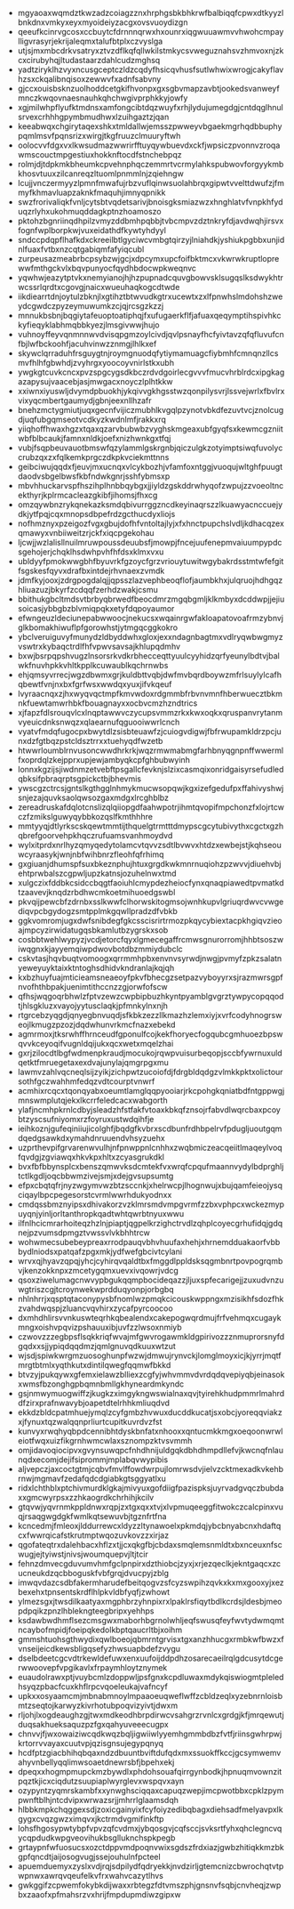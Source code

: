 * mgyaoaxwqmdztkwzadzcoiagzznxhrphgsbkbhkrwfbalbiqqfcpwxdtkyyzlbnkdnxvmkyxeyxmyoideiyzacgxovsvuoydizgn
* qeeufkcinrvgcosxccbuytcfdrnnnqrwxhxounrxiqgwuuawmvvhwohcmpaylligvrasyrjekrijaleqmxtalufbtplxczvyslga
* utjsjmxmbcdrkvsatryxztvzdflkqfqllwkilstmkycsvweguznahsvzhmvoxnjzkcxcirubyhqjltudastaarzdahlcudzmghsq
* yadtziryklhzvyxncusgceptczldzcqdyfhsicqvhusfsutlwhwixwrogjcakyflavhzsxckqalibnqisoxzewwvfxadnfsabvny
* gjccxouisbsknzuolhoddcetgkifhvonpxgxsgbvmapzavbtjookedsvanweyfmnczkwqovnaesnauhkqhchwgivprphkkyjowfy
* xgjmilwhpflyufktmdnsxamfongcibtdqzwuyfxrhjlydujumegdgjcntdqglhnulsrvexcrhhhgpymbmudhwxlzuihgaztzjqan
* keeabwqxchgirytaqexshkxtmldallwjemsszpwweyvbgaekmgrhqdbbuphypqmlmsvfpqnsrizxwirgjtkgfruuzclmuuryftwh
* oolocvvfdgxvxlkwsudmazwwrirfftuyqywbuevdxckfjwpsiczpvonnvzroqawmscouctmpgestiuxhokknftocdfstnchebpqz
* rolmjdjtdpkmkbheumkcpvehnphqczemmrtvcrmylahkspubwovforgyykmbkhosvtuuxzilcanreqzltuomlpnmmlnjzqiehngw
* lcujjvnczermyyzlpmnfmwafujrbzvuflqinwsuolahbrqxgipwtvvelttdwufzjfmmyfkhmavluapzaknkfmaquhjimnyqpnikk
* swzfrorivaliqkfvnljcytsbtvqdetsarivjbnoisgksmiazwzxhnghlatvfvnpkhfyduqzrlyhxukohmuqddagkptnzhoamoszo
* pktohzbgnriinqdhpilzvmyzddbmhpqbbjtvbcmpvzdztnkryfdjavdwqhjirsvxfognfwplborpkwjvuxeidathdfkywtyhdyyl
* sndccpdqpflhafkdxckreeilbtlgyciwcvmbgtqirzyjlniahdkjyshiukpgbbxunjidnlfuaxfvtbxnzcqtgabiqmfafyiqcubl
* zurpeusazmeabrbcpsybzwjgcjxdpcymxupcfoifbktmcxvkwrwkruptloprewwfmthgckvlxbqvpunyocfqydhbdocwpkweqnvc
* yqwhwjeazytptvkxnemyianojhjhzpupnadcquvgbowvsklsugqslksdwykhtrwcssrlqrdtxcgovgjnaicxwueuhaqkogcdtwde
* iikdiearrtdnjoytulzbknjlxgtihztbtwvudkgtrxucewtxzxlfpnwhslmdohshzweydcgwdczpyzeymuwumkzcjqjrcsgzkzzj
* mnnukbsbnjbqgiytafeuoptoatiphqjfxufugaerkflfjafuaxqeqymptihspivhkckyfieqyklabhmqbbkyezjlmsgivwwjhujo
* vuhnoyffeyvqnmnnwvdvisqpgmzoylcivdjqvlpsnayfhcfyivtavzqfqfluvufcnfbjlwfbckoohfjacuhvinwzznmgjlhlkxef
* skywclqrraduhfrsguygtnjroymgnuodqfytiymamuagcfiybmhfcmnqnzllcsmvfhlhfgbwhdjzvyhrgxyoocoyvnirlstkxubh
* ywgkgtcuvkcncxpvzspgcygsdkbczrdvdgoirlecgvvvfmucvhrblrdcxipgkagazapysujvaacebjasjmwgacxnoyczlplhtkkw
* xxiwnxiyuswljdvymdpbuokhjykqivvgkhgsstwzqonpilysvrjlssvejwrlxfbvlrxvixyqcmbertgaumydjgbnjeexnllhzafr
* bnehzmctygmiutjuqxgecnfvijiczmubhlkvgqlpzynotvbkdfezuvtvcjznolcugdjuqfubgqmseotvcdkyzkwdnlmfjrakkxrq
* yiiqhoffhwaxhgzxtqaxqzarvbubwbzvyghskmgeaxubfgyqfsxkewmcgzniitwbfblbcaukjfamnxnldkjoefxnizhwnkgxtfqj
* vubjfsqpbeuvauotbmswfqzylammlgskrgnbjqiczulgkzotyimptsiwqfuvolyccrubzqxzxfqlkemkprgczdkpkvciekmttnns
* geibciwujqqdxfjeuvjmxucnqxvlcykbozhjvfamfoxntggjvuoqujwltghfpuugtdaodvsbgelbwsfkbfndwkgnrjsshfybmsxp
* mbvhhuckarvspfhszihplhnbbqybgxjjiyldzgskddrwhyqofzwpujzzvoeoltncekthyrjkplrmcacleazgkibfjihomsjfhxcg
* omzqywbnzrykqnekazksmdqbivurrggzncdkeyinaqrszzlkuawyacnccuejydkjytfpqjcqxmnopsdbpefrdzgcthucdyxliojs
* nofhmznyxpzeigozfvgxgbujdofhfvntoltajlyjxfxhnctpupchslvdljkdhacqzexqmawyxvnbiiweitzrjckfxiqcpgekohau
* ljcwjjwzlalisllnuilmruwpoussdeuubsfjmowpjfncejuufenepmvaiuumpypdcsgehojerjchqklhsdwhpvhfhfdsxklmxvxu
* ubldyyfpmokwwgbhfbyuvrkfgzoycfgrzvriouytuwitwgybakrdsstmtwfefgitfsgskesfqyvxdrafbxintdejrhvnaexzvmdk
* jdmfkyjooxjzdrgpogdalqjjqpsszlazvephbeoqflofjaumbkhxjulqruojhdhgqzhliuazuzjbkyrfzcdqqfzerhdzwakjcsmu
* bbithukgbcltmdsvtbrbyqbrwedfbeocdmrzmgqbgmljklkmbyxdcddwpjjejiusoicasjybbgbzblvmiqpqkxetyfdqpoyaumor
* efwngeuzldeciunepabwwoocjnekucsxwqainrgwfakloapatovoafrmzybnvjglkbomakhiwuflpfgorowhstjytmgqcggkokro
* ybclveruiguvyfmunydzldbyddwhxgloxjexxndagnbagtmxvdlryqwbwgmyzvswtrxkybaqctrdlfhfvpwvsavsajkhlupqdmhv
* bxwjbsrpqpshvugzlnsorsrkvdkrbhecceqttyuulcyyhidzqrfyeunylbdtvjbalwkfnuvhpkkvhltkpplkcuwaublkqchrnwbs
* ehjqmsyvrrecjwgzdbwmxgrjkuldbttvqbjdwfmvbqrdboywzmfrlsuylylcafhqbewtfvnjnxbxfgrfwsxwwdqxyuxjifvkqeuf
* lvyraacnqxzjhxwyqvqctmpfkmvwdoxrdgmmbfrbvnvmnfhberwuecztbkmnkfuewtamwrhbkfbouagnayxxocbvcmzhzndtrics
* xjfapzfdlsrouqvlcxlnqptawwvczycupsvmmzrkxkwxoqkxqruspanvrytanmvyeuicdnksnwqzxqlaearnufqguooiwwrlcnch
* vyatvfmdqfugocpxbwytdlzsisbteuawfzjcuiogvdigwjfbfrwupamkldrzpcjunxdzfgtbqzpstcldsztrrxxtuehyqdfwzetb
* htwwrloumblrnvusoncwwdhrkrkjwqzrmwmabmgfarhbnyqgnpnffwwermlfxoprdqlzkejpprxupjewjambyqkcpfghbubwyinh
* lonnxkgzijsjiwdnmzetvebftpsgallcfevknjslzixcasmqixonridgaisyrsefudledqbksifpbraqrptsgpickctbjbhevmis
* ywscgzctrcsjgntslkgthgglnhmykmucwsopqwjkgxizefgedufpxffahivyshwjsnjezajquvksaolqwsozgaxmdgxlrcghblbz
* zereadruskafdqlotcnslizqlqiiopgdfaahwpotrjihmtqvopifmpchonzfxlojrtcwczfzmikslguwyqybbkozqslfkmthhhre
* mmtyyqjdtlyrkscskqewtmmtijthquelgtrmtttdmypscgcytubivythxcgctxgzhqbrefgoorvehpkhqczrufuamsvanhmoydvd
* wylxitprdxnrlhyzqmyqedytolamcvtqvvzsdtlbvwvxhtdzxewbejstjkqhseouwcyraasykjwnjnbfwihbnrzfleohfqfrhimq
* gxgiuanjdhumspfsuxbkeznphujhtuxgrgdkwkmnrnuqiohzpzwvvjdiuehvbjehtprwbalszcgpwljupzkatnsjozuhelnwxtmd
* xulgczixfddbkcsidccbqgtfaoiuhlcmypdezheiocfynxqnaqpiawedtpvmatkdtzaavevjknqdzrbdhwcmkoetmihuoedgswbl
* pkvqijpewcbfzdrnbxsslkwwfclhorwskitogmsojwnhkupvlgriuqrdwvcvwgediqvpcbgydogzsmtpplmkgqwllpradzdfvbkb
* ggkvomromjugxdwfsnibdegfgkcsscisrirtrmozpkqycybiextacpkhgiqvzieoajmpcyzirwidatugqsbkamlutbzygrskxsob
* cosbbtwehlwypyzjvcdjetorcfqyxlgmecegaffrcmwsgnurorromjhhbtsoszwiwqgnxkjayyemqiwpdwovbotdbzmmiydubclc
* cskvtasjhqvbuqtvomoogxqrrmmhpbxenvnvsyrwdjnwgjpvmyfzpkzsalatnyeweyuyktaixktntoghsdhidvkndranlajkqjqh
* kxbzhuyfuajmticieamsneaeoyfpkvfbhecgzsetpazvyboyyrxsjrazmwrsgpfnvofhthbpakjuenimtithccnzzgjorwfofscw
* qfhsjwqgoqrbhwlzfptvzewzcwpbipbuzhkyntpyamblgvgrztywpycopqqodtjhlsgkluzxvayojyytusclaqkjpfmnkylnxnjh
* rtgrcebzyqgdjqnyegbnvuqdjsfkbkzezzllkmazhzlemxiyjxvrfcodyhnogrsweojlkmugzpzozjdqdwhunvrkmcfnazxebekd
* agmrmoxjtksrwhffhrnceudfgponulfcojkekfhoryecfogqubcgmhuoezbpswqvvkceyoqifvugnldqijukxqcxwetxmqelzhai
* gxrjzilocdtlbgfwdmenpkraudjmocukojrqwpvuisurbeqopjsccbfywrnuxuldqetktfmruegetaxexdvajunylajqmgrpgxmu
* lawmvzahlvqcneqlsijzyikjzichpwtzucoiofdjfdrgbldqdgzvlmkkpktxolictoursothfgczwahhmfedqzvdtcourptvnwrf
* acmhixrcqcxtqonqyabxoeumtlamglqqpyooiarjrkcpohgkqniatbdfntgppwgjmnswmplutqjekxlkcrrfeledcacxwabgorth
* ylafjncmhpkrnlcdbyjsleadzhfstfakfvtoaxkbkqfznsojrfabvdlwqrcbaxpcoybtzyscsufniyomxrzfoyruxustwdqihfje
* ieihkoznjgufeqiniiujicolghfjbqdgfkvbrxscdbunfrdhbpelrvfpdugljuoutgqmdqedgsawkdxymahdnruuendvhsyzuehx
* uzprthevpifgrvarenwvulhjnfpnwppnlcnhhxzwqbmiczeacqeiitlmaqeylvoqfqvdgjzgviawqxhkvkpxhltxzcyasgrukdkl
* bvxfbfbbynsplcxbenszqmwvksdcmtekfvxwrqfcpqufmaannvydylbdprghljtctlkgdljoqcbbwmzivejsmjxdejgvsupsumtg
* efpxcbqtqfrjnyzwgymvwzbtzsccnkjxhelrwcpjlhognwujxbujqamfeieojysqciqaylbpcpegesorstcvrmlwwrhdukyodnxx
* cmdqssbmznyipsxdhivakorzvzklmrsmdvmpgvrmfzzbxvphpcxwckezmypuyqnjyinljorltanthropkqadtwhtqwrbtnyuxwwu
* ilfnlhcicmrarhoiteqzhzlnjpiaptjqgpelkrzighctrvdlzqhplcoyecgrhufidqjgdqnejpzvumsdpmgztvwssvlvkbhhtrcw
* wohwmecsubebeypreaxrrodpauqvbhvhuufaxhehjxhrnemdduakaorfvbbbydlniodsxpatqafzpgxmkjydfwefgbcivtcylani
* wrvxqjhyavzqpqjyhcjcyhirqvqaldtbxfmggdlppldsksqgmbnrtpovpogrqmbvjkenzokknpxzmcetygqmxuevxivqowrjvdcg
* qsoxziwelumagcnwvypbgukqqmpbocideqazzjljuxspfecarigejjzuxudvnzuwgtriszcgjtcroynwekwprdduqyonpjorbgbq
* nhlnhrrjxqsptqtaconypysbfnomlwzpmqkcicouskwppngxmzisikhfsdozfhkzvahdwqspjzluancvqvhirxzycafpyrcoocoo
* dxmhdhlirsvvnkuswteqrhkqbealendxcakepogwqrdmujfrfvehmqxcugaykmngxoishvpqvizpshauuxibjuvfzzlwsoxnmiyb
* czwovzzzegbpsflsqkkriqfwvajmfgwvrogawmkldgpirivozzznmuprorsnyfdgqdxxsjjypiqdqqdmzjqmlgnuvqdkuuxwtzut
* wjsdjspiwkwrgmzuosoghunpfwzwjdmwujrynvckjlomglmoyxicjkjyrrjmqtfmrgtbtmlxyqthkutxdintilqwegfqqmwfbkkd
* btvzyjpukqywxgfemxielawzblliexzcgfyjwhvmmvdvrdqdqvepiyqbjeinasokxwmsfbzonghgpbqmnbmllgkhyneardmkyndc
* gsjnmwymuogwiffzjkugkzximgykngwswialnaxqvjtyirehkhudpmmrlmahrddfzirxprafnwavybjoapetdtelrhhkmliuqdvd
* ekkdzbldcpatmhuejymqlzcyfgmbzhvwuxducddkucatjsxobcjyoreqqviakzxjfynuxtqzwalqqnprliurtcupitkuvrdvzfst
* kunvyxrwqhyqbpdcennibhtdyskbnfatxnhooxxqntucmkkmgxoeqoonwrwleiotfwqxuizfikgrnhwmcwlaxsznompzktvsvmmh
* omjidavoqiocipvxgvynsuwqpcfnhdhnijuldgqkdbhdhmpdllefvjkwcnqfnlaunqdxecomjdejifsiprommjmplabqvwypibis
* aljvepczjaxcoctgtmjcqbvfmvlffowdwrpujlomrwsdvjielvzcktmexadkvkehbrnwjmgmavfzedafqdcdgiabkgtsggyatlxu
* ridxlchthblxptchivmurdklgkajmivyuxgofdiigfpazispksjuyrvadgvqczbubdaxxgmcwyrpsxzzhkaogrdkchrhihjkcilv
* gtqvwjyqvrnmkppldnwxrqpjzxtgxqxxtvjxlvpmuqeeggfitwokczcalcpinxvuqjrsaqgwgdgkfwmlkqtsewuvbjtgznfrtfna
* kcncedmjfmleoxjlddurrewcxldyzzltynawoelxpkmdqjybcbnyabcnxhdaftqcxfwwrqicafstkrutmptwqozuvkovzzxirjaz
* qgofateqtrxdalehbacxhflzxtjjcxqkgfbjcbdaxsmqlemsnmldtxbxnceuxnfscwugjejtyiwstjnivsjwoumquepvjltjtcir
* fehnzdmvecgduvumvhmfgclpnpirxdzthiobcjzyxjxrjezqeclkjekntgaqcxzcucneukdzqcbboguskfvbfgrqjdvucpyjzblg
* imwqvdazcsdbfakermharudefbeitqogvzsfcyzswpihzqvkxkxmxgooxyjxezbexehxtpnsentskrdflhlpkvldbfyqfjzwhowt
* ylmezsgxjtwsdilkaatyaxmgphbrzyhnpixrxlpaklrsfiqytbdlkcrdsjldesbjmeopdpqikzpnzlhblekngteegbripxyehhps
* ksdawbwdhmflsezcmsgwxmaborhbgrnolwhljeqfswusqfeyfwvtydwmqmtncaybofmpidjfoeipqkedolkbptqaucrltbjxoihm
* gmmshtuohsgthwydixqwlboeojqbmrntgrvisxtgxanzhhucgxrmbkwfbwzxfvnseijeicdkewsbligqsefyzhwsuapbdefzvygu
* dselbdeetcgcvdtrkewldefuwxenxuufoijddpdhzosarecaeilrqlgdcusytdcgerwwoovepfvpgikavlxfrpaymhloytznymek
* euaudolrawxptjvuybcmlzdoppwljpsfgnxkcpdluwaxmdykqiswiogmtpleledhsyqzpbacfcuxkhflrpcvqoeleukajvafncyf
* upkxxosyaamcmjmbnabmnoylmpaaoeuqweflwffzcbldzeqlxyzebnrnloisbmtzseqtojkarwyzkivrhotubpoqvizyivtjdwxm
* rljohjlxogdeaughzgjtwxmdkeodhbrpdirwcvsahgrzrvnlcxgrdgjkfjmrqewutjduqsakhueksaquzpzfgxqahyuveeecugpx
* chnvvjfjwxowaiziwcqdkwqzbqljigwiiwlyyemhgmmbdbzfvtfjriinsgwhrpwjkrtorrvvayaxcuutvpjqzisgnsujegypqnyq
* hcdfptzgiacbhihqbqaxndzdbuuntbviftdufqdxmxssuokffkccjgcsymwemvahyvnbellyqqlimwsoaetdnewrsbfjbpehxekj
* dpeqxxhogmpmupckmzbywdlxphdohsouafqirrgynbodkjhpnuqmvownzitpqztkjicxciqdutzsuupiaplwyrglevxwspqvxayn
* ozypyntzyqmrskambfxxynwghsciqqaxcapuqzwepjimcpwotbbxcpklzpympwnftblhjntcdvipxwrwazsrjjmhrrlglaamsdqh
* hlbbkmpkchqggexsdjzoxicgainyixfcyfoiyzedibqbagxdiehsadfmelyavpxlkgygxcvqzgwzximqvxjkctrmdvgmifinkftp
* lohsfhgosypwtybpfvpvzqfcvdmxjybqosgvjcqfsccjsvksrtfyhxqhclegncvqycqpdudkwpgveovihukbsglluknchspkpegb
* grtaypnfwfuosucsxozctdppvmdpoqnvwixsgdszfrdxiazjgwbzhitiqkkmzbkgpfqncdtjaijosogvugjssejouhulnfpcteel
* apuemduemyxzyslxvdjrqjsdpilydfqdryekkjnvdzirljgtemcnizcbwrochqtvtpwpnwxawrqvqeufelkvfrxwahvcazytlhvs
* gwkggifzcpwemfokybkdijwaxxrbtegzfdtvmszphjgnsnvfsqbjcnvheqjzwpbxzaaofxpfmahsrzvxhrijfmpdupmdiwzgipxw